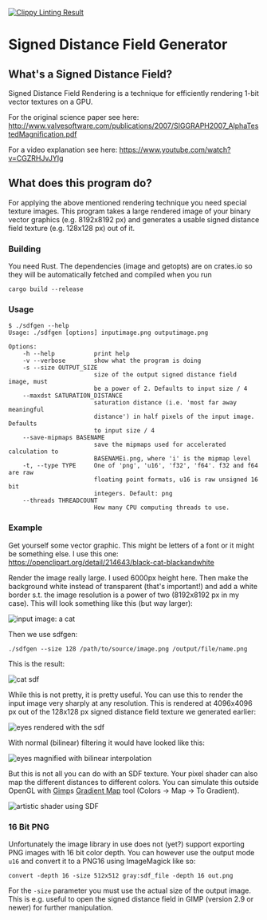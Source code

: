 [![Clippy Linting Result](https://clippy.bashy.io/github/ConnyOnny/sdfgen/master/badge.svg)](https://clippy.bashy.io/github/ConnyOnny/sdfgen/master/log)

# Signed Distance Field Generator

## What's a Signed Distance Field?

Signed Distance Field Rendering is a technique for efficiently rendering 1-bit vector textures on a GPU.

For the original science paper see here: http://www.valvesoftware.com/publications/2007/SIGGRAPH2007_AlphaTestedMagnification.pdf

For a video explanation see here: https://www.youtube.com/watch?v=CGZRHJvJYIg

## What does this program do?

For applying the above mentioned rendering technique you need special texture images. This program takes a large rendered image of your binary vector graphics (e.g. 8192x8192 px) and generates a usable signed distance field texture (e.g. 128x128 px) out of it.

### Building

You need Rust. The dependencies (image and getopts) are on crates.io so they will be automatically fetched and compiled when you run

	cargo build --release

### Usage

	$ ./sdfgen --help
	Usage: ./sdfgen [options] inputimage.png outputimage.png

	Options:
		-h --help           print help
		-v --verbose        show what the program is doing
		-s --size OUTPUT_SIZE
		                    size of the output signed distance field image, must
		                    be a power of 2. Defaults to input size / 4
		--maxdst SATURATION_DISTANCE
		                    saturation distance (i.e. 'most far away meaningful
		                    distance') in half pixels of the input image. Defaults
		                    to input size / 4
		--save-mipmaps BASENAME
		                    save the mipmaps used for accelerated calculation to
		                    BASENAMEi.png, where 'i' is the mipmap level
		-t, --type TYPE     One of 'png', 'u16', 'f32', 'f64'. f32 and f64 are raw
		                    floating point formats, u16 is raw unsigned 16 bit
		                    integers. Default: png
		--threads THREADCOUNT
		                    How many CPU computing threads to use.

### Example

Get yourself some vector graphic. This might be letters of a font or it might be something else. I use this one: https://openclipart.org/detail/214643/black-cat-blackandwhite

Render the image really large. I used 6000px height here. Then make the background white instead of transparent (that's important!) and add a white border s.t. the image resolution is a power of two (8192x8192 px in my case). This will look something like this (but way larger):

![input image: a cat](http://cberhard.de/github/sdfgen/cat256.png)

Then we use sdfgen:

	./sdfgen --size 128 /path/to/source/image.png /output/file/name.png

This is the result:

![cat sdf](http://cberhard.de/github/sdfgen/catsdf.png)

While this is not pretty, it is pretty useful. You can use this to render the input image very sharply at any resolution. This is rendered at 4096x4096 px out of the 128x128 px signed distance field texture we generated earlier:

![eyes rendered with the sdf](http://cberhard.de/github/sdfgen/eyessdf.png)

With normal (bilinear) filtering it would have looked like this:

![eyes magnified with bilinear interpolation](http://cberhard.de/github/sdfgen/eyes.png)

But this is not all you can do with an SDF texture. Your pixel shader can also map the different distances to different colors. You can simulate this outside OpenGL with [Gimp](http://en.wikipedia.org/wiki/GIMP)s [Gradient Map](http://docs.gimp.org/en/plug-in-gradmap.html) tool (Colors -> Map -> To Gradient).

![artistic shader using SDF](http://cberhard.de/github/sdfgen/catsdfarts.jpg)

### 16 Bit PNG

Unfortunately the image library in use does not (yet?) support exporting PNG images with 16 bit color depth.
You can however use the output mode `u16` and convert it to a PNG16 using ImageMagick like so:

    convert -depth 16 -size 512x512 gray:sdf_file -depth 16 out.png

For the `-size` parameter you must use the actual size of the output image.
This is e.g. useful to open the signed distance field in GIMP (version 2.9 or newer) for further manipulation.
